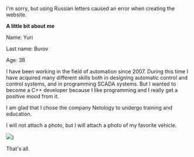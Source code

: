 
I'm sorry, but using Russian letters 
caused an error when creating the website.

**A little bit about me**

Name: Yuri

Last name: Burov

Age: 38

I have been working in the field of automation since 2007. During this time 
I have acquired many different skills both in
designing automatic control and control systems, and in
programming SCADA systems. But I wanted to become a C++
developer because I like programming and
I really get a positive mood from it.

I am glad that I chose the company Netology to undergo training
and education.

 I will not attach a photo, but I will attach a photo of my favorite 
vehicle.

![](https://i.pinimg.com/originals/85/82/ba/8582badae538f57e297e463ab3af9580.png))

That's all.
